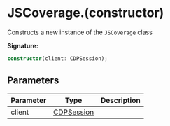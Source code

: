 # JSCoverage.(constructor)

Constructs a new instance of the `JSCoverage` class

**Signature:**

```typescript
constructor(client: CDPSession);
```

## Parameters

| Parameter | Type                                    | Description |
| --------- | --------------------------------------- | ----------- |
| client    | [CDPSession](./puppeteer.cdpsession.md) |             |
